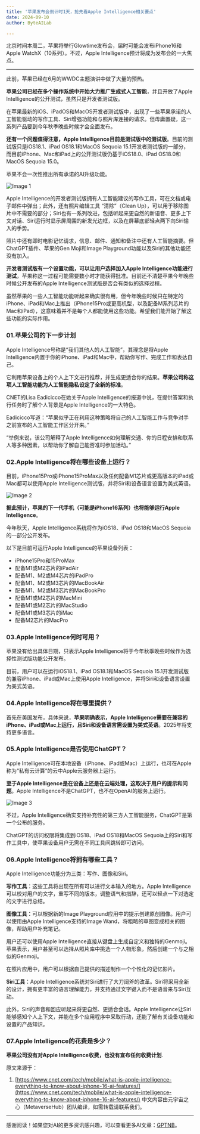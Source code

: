 ```yaml
---
title: '苹果发布会倒计时1天，抢先看Apple Intelligence相关要点'
date: 2024-09-10
author: ByteAILab

---
```


北京时间本周二，苹果将举行Glowtime发布会，届时可能会发布iPhone16和Apple WatchX（10系列）。不过，Apple Intelligence预计将成为发布会的一大焦点。

---
此前，苹果已经在6月的WWDC主题演讲中做了大量的预热。

**苹果公司已经在多个操作系统中开始大力推广生成式人工智能**，并且开放了Apple Intelligence的公开测试，虽然只是开发者测试版。

在苹果最新的iOS、iPadOS和MacOS开发者测试版中，出现了一些苹果承诺的人工智能驱动的写作工具、Siri增强功能和与照片库连接的请求。但毋庸置疑，这一系列产品要到今年秋季晚些时候才会全面发布。

**还有一个问题值得注意，Apple Intelligence目前是测试版中的测试版**。目前的测试版只是iOS18.1、iPad OS18.1和MacOS Sequoia 15.1开发者测试版的一部分，而目前iPhone、Mac和iPad上的公开测试版仍基于iOS18.0、iPad OS18.0和MacOS Sequoia 15.0。

苹果不会一次性推出所有承诺的AI升级功能。

![Image 1](http://www.jesonc.com/FolxjBGZN9xPxiGOH8vwQE_mc_YP)

Apple Intelligence的开发者测试版拥有人工智能建议的写作工具，可在文档或电子邮件中弹出；此外，还有照片编辑工具 “清除”（Clean Up），可以用于移除图片中不需要的部分；Siri也有一系列改进，包括听起来更自然的新语音、更多上下文对话、Siri运行时显示屏周围的新发光边框，以及在屏幕底部轻点两下向Siri输入的手势。

照片中还有即时电影记忆请求，信息、邮件、通知和备注中还有人工智能摘要。但ChatGPT插件、苹果的Gen Moji和Image Playground功能以及Siri的其他功能还没有加入。

**开发者测试版有一个设置功能，可以让用户选择加入Apple Intelligence功能进行测试**，苹果称这一过程可能需要数小时才能获得批准。目前还不清楚苹果今年晚些时候公开发布的Apple Intelligence测试版是否会有类似的选择过程。

虽然苹果的一些人工智能功能听起来确实很有用，但今年晚些时候只在特定的iPhone、iPad和Mac上推出（iPhone15Pro或更高机型，以及配备M系列芯片的Mac和iPad），这意味着并不是每个人都能使用这些功能。希望我们能开始了解这些功能的实际作用。

### 01.苹果公司的下一步计划

Apple Intelligence号称是“我们其他人的人工智能”，其理念是将Apple Intelligence内置于你的iPhone、iPad和Mac中，帮助你写作、完成工作和表达自己。

它利用苹果设备上的个人上下文进行推荐，并生成更适合你的结果。**苹果公司称这项人工智能功能为人工智能隐私设定了全新的标准**。

CNET的Lisa Eadicicco在她关于Apple Intelligence的报道中说，在提供答案和执行任务时了解个人背景是Apple Intelligence的一大特色。

Eadicicco写道：“苹果似乎正在利用这种策略将自己的人工智能工作与竞争对手之前宣布的人工智能工作区分开来。”

“举例来说，该公司解释了Apple Intelligence如何理解交通、你的日程安排和联系人等多种因素，以帮助你了解自己能否准时参加活动。”

### 02.Apple Intelligence将在哪些设备上运行？

目前，iPhone15Pro或iPhone15ProMax以及任何配备M1芯片或更高版本的iPad或Mac都可以使用Apple Intelligence测试版，并将Siri和设备语言设置为美式英语。

![Image 2](http://www.jesonc.com/FlwTws8R43kAvwOBwpqFLLXt6qpm)

**据此预计，苹果的下一代手机（可能是iPhone16系列）也将能够运行Apple Intelligence**。

今年秋天，Apple Intelligence系统将作为iOS18、iPad OS18和MacOS Sequoia的一部分公开发布。

以下是目前可运行Apple Intelligence的苹果设备列表：
- iPhone15Pro和15ProMax
- 配备M1或M2芯片的iPadAir
- 配备M1、M2或M4芯片的iPadPro
- 配备M1、M2或M3芯片的MacBookAir
- 配备M1、M2或M3芯片的MacBookPro
- 配备M1或M2芯片的MacMini
- 配备M1或M2芯片的MacStudio
- 配备M1或M3芯片的iMac
- 配备M2芯片的MacPro

### 03.Apple Intelligence何时可用？

苹果没有给出具体日期，只表示Apple Intelligence将于今年秋季晚些时候作为选择性测试版功能公开发布。

目前，用户可以在运行iOS18.1、iPad OS18.1和MacOS Sequoia 15.1开发测试版的兼容iPhone、iPad或Mac上使用Apple Intelligence，并将Siri和设备语言设置为美式英语。

### 04.Apple Intelligence将在哪里提供？

首先在美国发布，具体来说，**苹果明确表示，Apple Intelligence需要在兼容的iPhone、iPad或Mac上运行，且Siri和设备语言需设置为美式英语**。2025年将支持更多语言。

### 05.Apple Intelligence是否使用ChatGPT？

Apple Intelligence可在本地设备（iPhone、iPad或Mac）上运行，也可在Apple称为“私有云计算”的云中Apple云服务器上运行。

**至于Apple Intelligence是在设备上还是在云端处理，这取决于用户的提示和问题**。Apple Intelligence不是ChatGPT，也不在OpenAI的服务上运行。

![Image 3](http://www.jesonc.com/Fk5UZtQs2fkRmce6NwIFO8nsOztl)

不过，Apple Intelligence确实支持补充性的第三方人工智能服务，ChatGPT是第一个公布的服务。

ChatGPT的访问权限将集成到iOS18、iPad OS18和MacOS Sequoia上的Siri和写作工具中，使苹果设备用户无需在不同工具间跳转即可访问。

### 06.Apple Intelligence将拥有哪些工具？

Apple Intelligence功能分为三类：写作、图像和Siri。

**写作工具**：这些工具将出现在所有可以进行文本输入的地方。Apple Intelligence可以校对用户的文字，重写不同的版本，调整语气和措辞，还可以轻点一下对选定的文字进行总结。

**图像工具**：可以根据新的Image Playground应用中的提示创建原创图像。用户可以使用由Apple Intelligence支持的Image Wand，将粗略的草图变成相关的图像，帮助用户补充笔记。

用户还可以使用Apple Intelligence直接从键盘上生成自定义和独特的Genmoji。苹果表示，用户甚至可以选择从照片库中挑选一个人物形象，然后创建一个与之相似的Genmoji。

在照片应用中，用户可以根据自己提供的描述制作一个个性化的记忆影片。

**Siri工具**：Apple Intelligence系统对Siri进行了大刀阔斧的改革。Siri将采用全新的设计，拥有更丰富的语言理解能力，并支持通过文字键入而不是语音来与Siri互动。

此外，Siri的声音和回应听起来将更自然、更适合会话。Apple Intelligence让Siri能够感知个人上下文，并能在多个应用程序中采取行动，还能了解有关设备功能和设置的产品知识。

### 07.Apple Intelligence的花费是多少？

**苹果公司没有对Apple Intelligence收费，也没有宣布任何收费计划**.

原文来源于：
1. [https://www.cnet.com/tech/mobile/what-is-apple-intelligence-everything-to-know-about-iphone-16-ai-features/](https://www.cnet.com/tech/mobile/what-is-apple-intelligence-everything-to-know-about-iphone-16-ai-features/)
中文内容由元宇宙之心（MetaverseHub）团队编译，如需转载请联系我们。
---
感谢阅读！如果您对AI的更多资讯感兴趣，可以查看更多AI文章：[GPTNB](https://gptnb.com)。